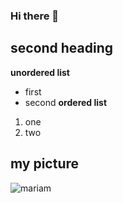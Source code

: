 ### Hi there 👋
## second heading 
**unordered list** 
* first 
* second 
**ordered list** 
1. one 
2. two 
## my picture 
![mariam](https://encrypted-tbn0.gstatic.com/images?q=tbn:ANd9GcR2cOoGcL05lYiM5I7i5_7iXc9-BpBGFeeXDw&usqp=CAU)



<!--
**mariamodat/mariamodat** is a ✨ _special_ ✨ repository because its `README.md` (this file) appears on your GitHub profile.

Here are some ideas to get you started:

- 🔭 I’m currently working on ...
- 🌱 I’m currently learning ...
- 👯 I’m looking to collaborate on ...
- 🤔 I’m looking for help with ...
- 💬 Ask me about ...
- 📫 How to reach me: ...
- 😄 Pronouns: ...
- ⚡ Fun fact: ...
-->
